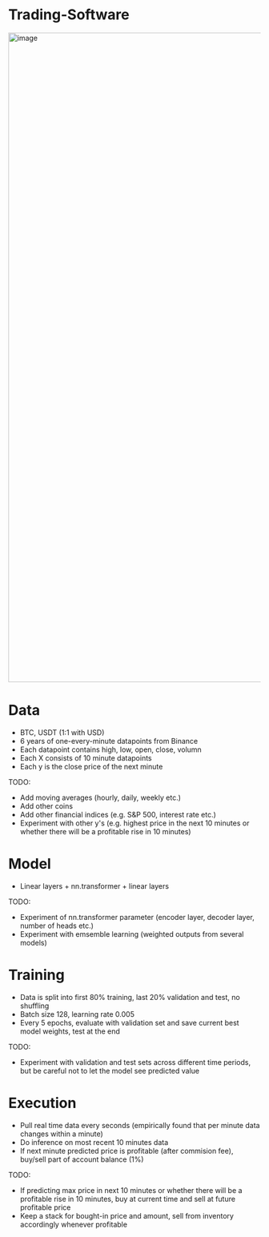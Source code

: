 # Trading-Software
<img width="1298" alt="image" src="https://github.com/FaridSoroush/Trading-Software/assets/45682607/b11a8aa1-d32c-472a-929a-fbe583a44b83">

# Data
 - BTC, USDT (1:1 with USD)
 - 6 years of one-every-minute datapoints from Binance
 - Each datapoint contains high, low, open, close, volumn
 - Each X consists of 10 minute datapoints
 - Each y is the close price of the next minute

TODO:
- Add moving averages (hourly, daily, weekly etc.)
- Add other coins
- Add other financial indices (e.g. S&P 500, interest rate etc.)
- Experiment with other y's (e.g. highest price in the next 10 minutes or whether there will be a profitable rise in 10 minutes)

# Model
- Linear layers + nn.transformer + linear layers

TODO:
- Experiment of nn.transformer parameter (encoder layer, decoder layer, number of heads etc.)
- Experiment with emsemble learning (weighted outputs from several models)

# Training
- Data is split into first 80\% training, last 20\% validation and test, no shuffling
- Batch size 128, learning rate 0.005
- Every 5 epochs, evaluate with validation set and save current best model weights, test at the end

TODO:
- Experiment with validation and test sets across different time periods, but be careful not to let the model see predicted value
  
# Execution
- Pull real time data every seconds (empirically found that per minute data changes within a minute)
- Do inference on most recent 10 minutes data
- If next minute predicted price is profitable (after commision fee), buy/sell part of account balance (1\%)

TODO:
- If predicting max price in next 10 minutes or whether there will be a profitable rise in 10 minutes, buy at current time and sell at future profitable price
- Keep a stack for bought-in price and amount, sell from inventory accordingly whenever profitable
